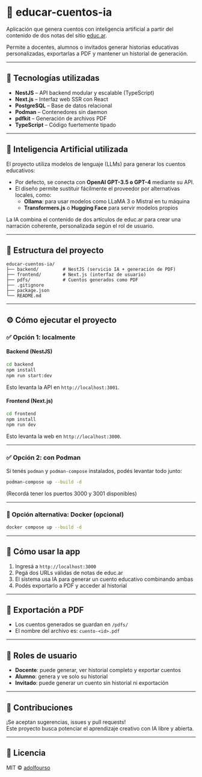 # 🧠 educar-cuentos-ia

Aplicación que genera cuentos con inteligencia artificial a partir del contenido de dos notas del sitio [educ.ar](https://www.educ.ar/recursos-especiales).

Permite a docentes, alumnos o invitados generar historias educativas personalizadas, exportarlas a PDF y mantener un historial de generación.

---

## 🚀 Tecnologías utilizadas

- **NestJS** – API backend modular y escalable (TypeScript)
- **Next.js** – Interfaz web SSR con React
- **PostgreSQL** – Base de datos relacional
- **Podman** – Contenedores sin daemon
- **pdfkit** – Generación de archivos PDF
- **TypeScript** – Código fuertemente tipado

---

## 🤖 Inteligencia Artificial utilizada

El proyecto utiliza modelos de lenguaje (LLMs) para generar los cuentos educativos:

- Por defecto, se conecta con **OpenAI GPT-3.5 o GPT-4** mediante su API.
- El diseño permite sustituir fácilmente el proveedor por alternativas locales, como:
  - **Ollama**: para usar modelos como LLaMA 3 o Mistral en tu máquina
  - **Transformers.js** o **Hugging Face** para servir modelos propios

La IA combina el contenido de dos artículos de educ.ar para crear una narración coherente, personalizada según el rol de usuario.

---

## 📁 Estructura del proyecto

```
educar-cuentos-ia/
├── backend/         # NestJS (servicio IA + generación de PDF)
├── frontend/        # Next.js (interfaz de usuario)
├── pdfs/            # Cuentos generados como PDF
├── .gitignore
├── package.json
└── README.md
```

---

## ⚙️ Cómo ejecutar el proyecto

### ✅ Opción 1: localmente

#### Backend (NestJS)
```bash
cd backend
npm install
npm run start:dev
```

Esto levanta la API en `http://localhost:3001`.

#### Frontend (Next.js)
```bash
cd frontend
npm install
npm run dev
```

Esto levanta la web en `http://localhost:3000`.

---

### ✅ Opción 2: con Podman

Si tenés `podman` y `podman-compose` instalados, podés levantar todo junto:

```bash
podman-compose up --build -d
```

(Recordá tener los puertos 3000 y 3001 disponibles)

---

### 🐳 Opción alternativa: Docker (opcional)

```bash
docker compose up --build -d
```

---

## 🧪 Cómo usar la app

1. Ingresá a `http://localhost:3000`
2. Pegá dos URLs válidas de notas de educ.ar
3. El sistema usa IA para generar un cuento educativo combinando ambas
4. Podés exportarlo a PDF y acceder al historial

---

## 📝 Exportación a PDF

- Los cuentos generados se guardan en `/pdfs/`
- El nombre del archivo es: `cuento-<id>.pdf`

---

## 👥 Roles de usuario

- **Docente**: puede generar, ver historial completo y exportar cuentos
- **Alumno**: genera y ve solo su historial
- **Invitado**: puede generar un cuento sin historial ni exportación

---

## 🙌 Contribuciones

¡Se aceptan sugerencias, issues y pull requests!  
Este proyecto busca potenciar el aprendizaje creativo con IA libre y abierta.

---

## 📄 Licencia

MIT © [adolfourso](https://github.com/adolfourso)
